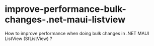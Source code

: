 # improve-performance-bulk-changes-.net-maui-listview
How to improve performance when doing bulk changes in .NET MAUI ListView (SfListView) ?
